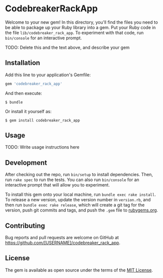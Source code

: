# CodebreakerRackApp

Welcome to your new gem! In this directory, you'll find the files you need to be able to package up your Ruby library into a gem. Put your Ruby code in the file `lib/codebreaker_rack_app`. To experiment with that code, run `bin/console` for an interactive prompt.

TODO: Delete this and the text above, and describe your gem

## Installation

Add this line to your application's Gemfile:

```ruby
gem 'codebreaker_rack_app'
```

And then execute:

    $ bundle

Or install it yourself as:

    $ gem install codebreaker_rack_app

## Usage

TODO: Write usage instructions here

## Development

After checking out the repo, run `bin/setup` to install dependencies. Then, run `rake spec` to run the tests. You can also run `bin/console` for an interactive prompt that will allow you to experiment.

To install this gem onto your local machine, run `bundle exec rake install`. To release a new version, update the version number in `version.rb`, and then run `bundle exec rake release`, which will create a git tag for the version, push git commits and tags, and push the `.gem` file to [rubygems.org](https://rubygems.org).

## Contributing

Bug reports and pull requests are welcome on GitHub at https://github.com/[USERNAME]/codebreaker_rack_app.

## License

The gem is available as open source under the terms of the [MIT License](http://opensource.org/licenses/MIT).
